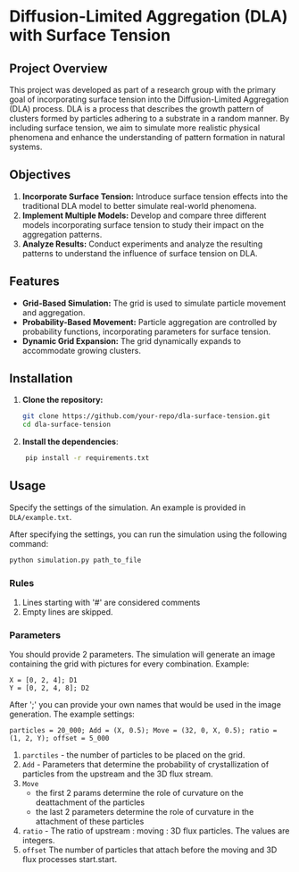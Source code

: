 # Diffusion-Limited Aggregation (DLA) with Surface Tension

## Project Overview

This project was developed as part of a research group with the primary goal of incorporating surface tension into the Diffusion-Limited Aggregation (DLA) process. DLA is a process that describes the growth pattern of clusters formed by particles adhering to a substrate in a random manner. By including surface tension, we aim to simulate more realistic physical phenomena and enhance the understanding of pattern formation in natural systems.

## Objectives

1. **Incorporate Surface Tension:** Introduce surface tension effects into the traditional DLA model to better simulate real-world phenomena.
2. **Implement Multiple Models:** Develop and compare three different models incorporating surface tension to study their impact on the aggregation patterns.
3. **Analyze Results:** Conduct experiments and analyze the resulting patterns to understand the influence of surface tension on DLA.

## Features

- **Grid-Based Simulation:** The grid is used to simulate particle movement and aggregation.
- **Probability-Based Movement:** Particle aggregation are controlled by probability functions, incorporating parameters for surface tension.
- **Dynamic Grid Expansion:** The grid dynamically expands to accommodate growing clusters.

## Installation

1. **Clone the repository:**
   ```bash
   git clone https://github.com/your-repo/dla-surface-tension.git
   cd dla-surface-tension
   ```
2. **Install the dependencies**:
  ```bash
      pip install -r requirements.txt
  ```

## Usage
Specify the settings of the simulation. An example is provided in `DLA/example.txt`.

After specifying the settings, you can run the simulation using the following command:
```bash
python simulation.py path_to_file
```

### Rules
   1. Lines starting with '#' are considered comments
   2. Empty lines are skipped.

### Parameters
You should provide 2 parameters. The simulation will generate an image containing the grid with pictures for every combination.
Example:
```
X = [0, 2, 4]; D1
Y = [0, 2, 4, 8]; D2
```
After ';' you can provide your own names that would be used in the image generation.
The example settings:
```
particles = 20_000; Add = (X, 0.5); Move = (32, 0, X, 0.5); ratio = (1, 2, Y); offset = 5_000

```
1. `parctiles` - the number of particles to be placed on the grid.
2. `Add` - Parameters that determine the probability of crystallization of particles from the upstream and the 3D flux stream.
3. `Move`
      * the first 2 params determine the role of curvature on the deattachment of the particles
      * the last 2 parameters determine the role of curvature in the attachment of these particles
4. `ratio` - The ratio of upstream : moving : 3D flux particles. The values are integers.
5. `offset` The number of particles that attach before the moving and 3D flux processes start.start.
